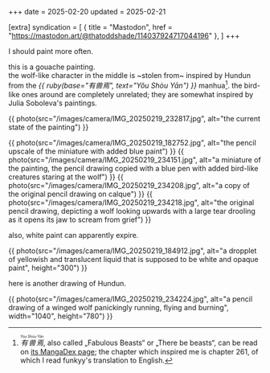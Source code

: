 +++
date = 2025-02-20
updated = 2025-02-21

[extra]
syndication = [
   { title = "Mastodon", href = "https://mastodon.art/@thatoddshade/114037924717044196" },
]
+++

I should paint more often.

this is a gouache painting. \
the wolf-like character in the middle is ~stolen from~ inspired by
Hundun from the
<cite>{{ ruby(base="有兽焉", text="Yǒu Shòu Yān") }}</cite> manhua[^1].
the bird-like ones around are completely unrelated; they are somewhat inspired by
Julia Soboleva's paintings.

{{ photo(src="/images/camera/IMG_20250219_232817.jpg", alt="the current state of the painting") }}
<!-- more -->
{{ photo(src="/images/camera/IMG_20250219_182752.jpg", alt="the pencil upscale of the miniature with added blue paint") }}
{{ photo(src="/images/camera/IMG_20250219_234151.jpg", alt="a miniature of the painting, the pencil drawing copied with a blue pen with added bird-like creatures staring at the wolf") }}
{{ photo(src="/images/camera/IMG_20250219_234208.jpg", alt="a copy of the original pencil drawing on calque") }}
{{ photo(src="/images/camera/IMG_20250219_234218.jpg", alt="the original pencil drawing, depicting a wolf looking upwards with a large tear drooling as it opens its jaw to scream from grief") }}

also, white paint can apparently expire.

{{ photo(src="/images/camera/IMG_20250219_184912.jpg", alt="a dropplet of yellowish and translucent liquid that is supposed to be white and opaque paint", height="300") }}

here is another drawing of Hundun.

{{ photo(src="/images/camera/IMG_20250219_234224.jpg", alt="a pencil drawing of a winged wolf panickingly running, flying and burning", width="1040", height="780") }}

[^1]: <cite><ruby>有兽焉<rp>(</rp><rt>Yǒu Shòu Yān</rt><rp>)</rp></ruby></cite>, also called „Fabulous Beasts“ or „There be beasts“, can be read on [its MangaDex page](https://mangadex.org/title/151bca3e-db98-4ad2-8d8d-239943b91437/you-shou-yan); the chapter which inspired me is chapter 261, of which I read funkyy's translation to English.
